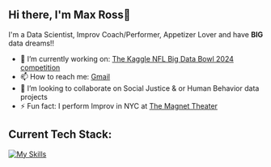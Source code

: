 ## Hi there, I'm Max Ross👋

I'm a Data Scientist, Improv Coach/Performer, Appetizer Lover and have **BIG** data dreams!!

- 🔭 I’m currently working on: [The Kaggle NFL Big Data Bowl 2024 competition](https://github.com/ImMaxRoss/Kaggle_NFL_bowl2024)
- 📫 How to reach me: [Gmail](max@maxross.com)
- 👯 I’m looking to collaborate on Social Justice & or Human Behavior data projects
- ⚡ Fun fact: I perform Improv in NYC at [The Magnet Theater](https://magnettheater.com/)

## Current Tech Stack:

[![My Skills](https://skillicons.dev/icons?i=py,sqlite,vscode,github,bash&perline=5)](https://skillicons.dev)
